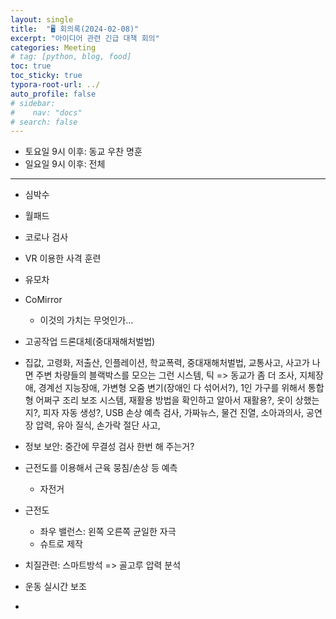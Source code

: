 ```yaml
---
layout: single
title:  "🖥️ 회의록(2024-02-08)"
excerpt: "아이디어 관련 긴급 대책 회의"
categories: Meeting
# tag: [python, blog, food]
toc: true
toc_sticky: true
typora-root-url: ../
auto_profile: false
# sidebar:
#    nav: "docs"
# search: false
---
```




- 토요일 9시 이후: 동교 우찬 명훈
- 일요일 9시 이후: 전체



---



- 심박수

- 월패드
- 코로나 검사
- VR 이용한 사격 훈련
- 유모차
- CoMirror
  - 이것의 가치는 무엇인가...

- 고공작업 드론대체(중대재해처벌법)
- 집값, 고령화, 저출산, 인플레이션, 학교폭력, 중대재해처벌법, 교통사고, 사고가 나면 주변 차량들의 블랙박스를 모으는 그런 시스템,  틱 => 동교가 좀 더 조사, 지체장애, 경계선 지능장애, 가변형 오줌 변기(장애인 다 섞어서?), 1인 가구를 위해서 통합형 어쩌구 조리 보조 시스템, 재활용 방법을 확인하고 알아서 재활용?,  옷이 상했는지?, 피자 자동 생성?, USB 손상 예측 검사, 가짜뉴스, 물건 진열, 소아과의사, 공연장 압력, 유아 질식, 손가락 절단 사고, 

- 정보 보안: 중간에 무결성 검사 한번 해 주는거?



- 근전도를 이용해서 근육 뭉침/손상 등 예측
  - 자전거



- 근전도
  - 좌우 밸런스: 왼쪽 오른쪽 균일한 자극
  - 슈트로 제작



- 치질관련: 스마트방석 => 골고루 압력 분석



- 운동 실시간 보조





- 